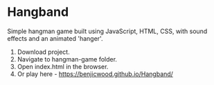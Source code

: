 # Hangband

Simple hangman game built using JavaScript, HTML, CSS, with sound effects and an animated 'hanger'.

1. Download project.
2. Navigate to hangman-game folder.
3. Open index.html in the browser.
4. Or play here -  https://benjicwood.github.io/Hangband/
